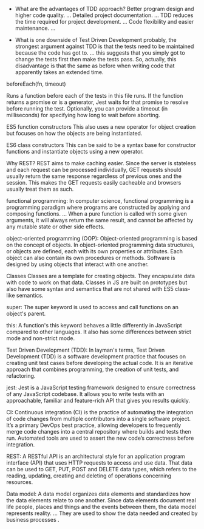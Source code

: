 - What are the advantages of TDD approach?
Better program design and higher code quality. ...
Detailed project documentation. ...
TDD reduces the time required for project development. ...
Code flexibility and easier maintenance. ...

- What is one downside of Test Driven Development
probably, the strongest argument against TDD is that the tests need to be maintained because the code has got to. ... this suggests that you simply got to change the tests first then make the tests pass. So, actually, this disadvantage is that the same as before when writing code that apparently takes an extended time.

beforeEach(fn, timeout)

Runs a function before each of the tests in this file runs. If the function returns a promise or is a generator, Jest waits for that promise to resolve before running the test. Optionally, you can provide a timeout (in milliseconds) for specifying how long to wait before aborting.

ES5 function constructors
This also uses a new operator for object creation but focuses on how the objects are being instantiated.

ES6 class constructors
This can be said to be a syntax base for constructor functions and instantiate objects using a new operator.

Why REST?
REST aims to make caching easier. Since the server is stateless and each request can be processed individually, GET requests should usually return the same response regardless of previous ones and the session. This makes the GET requests easily cacheable and browsers usually treat them as such.

functional programming:
In computer science, functional programming is a programming paradigm where programs are constructed by applying and composing functions. ... When a pure function is called with some given arguments, it will always return the same result, and cannot be affected by any mutable state or other side effects.

object-oriented programming (OOP):
Object-oriented programming is based on the concept of objects. In object-oriented programming data structures, or objects are defined, each with its own properties or attributes. Each object can also contain its own procedures or methods. Software is designed by using objects that interact with one another.

Classes
Classes are a template for creating objects. They encapsulate data with code to work on that data. Classes in JS are built on prototypes but also have some syntax and semantics that are not shared with ES5 class-like semantics.

super:
The super keyword is used to access and call functions on an object's parent.

this:
A function's this keyword behaves a little differently in JavaScript compared to other languages. It also has some differences between strict mode and non-strict mode.

Test Driven Development (TDD):
In layman's terms, Test Driven Development (TDD) is a software development practice that focuses on creating unit test cases before developing the actual code. It is an iterative approach that combines programming, the creation of unit tests, and refactoring.

jest:
Jest is a JavaScript testing framework designed to ensure correctness of any JavaScript codebase. It allows you to write tests with an approachable, familiar and feature-rich API that gives you results quickly.

CI:
Continuous integration (CI) is the practice of automating the integration of code changes from multiple contributors into a single software project. It’s a primary DevOps best practice, allowing developers to frequently merge code changes into a central repository where builds and tests then run. Automated tools are used to assert the new code’s correctness before integration.

REST:
A RESTful API is an architectural style for an application program interface (API) that uses HTTP requests to access and use data. That data can be used to GET, PUT, POST and DELETE data types, which refers to the reading, updating, creating and deleting of operations concerning resources.


Data model:
A data model organizes data elements and standardizes how the data elements relate to one another. Since data elements document real life people, places and things and the events between them, the data model represents reality. ... They are used to show the data needed and created by business processes .

